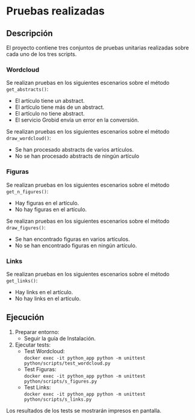 # Pruebas realizadas

## Descripción

El proyecto contiene tres conjuntos de pruebas unitarias realizadas sobre cada uno de los tres scripts.

### Wordcloud

Se realizan pruebas en los siguientes escenarios sobre el método `get_abstracts()`:
- El artículo tiene un abstract.
- El artículo tiene más de un abstract.
- El artículo no tiene abstract.
- El servicio Grobid envía un error en la conversión.

Se realizan pruebas en los siguientes escenarios sobre el método `draw_wordcloud()`:
- Se han procesado abstracts de varios artículos.
- No se han procesado abstracts de ningún artículo


### Figuras
Se realizan pruebas en los siguientes escenarios sobre el método `get_n_figures()`:
- Hay figuras en el artículo.
- No hay figuras en el artículo.

Se realizan pruebas en los siguientes escenarios sobre el método `draw_figures()`:
- Se han encontrado figuras en varios artículos.
- No se han encontrado figuras en ningún artículo.


### Links
Se realizan pruebas en los siguientes escenarios sobre el método `get_links()`:
- Hay links en el artículo.
- No hay links en el artículo.

## Ejecución

1. Preparar entorno:
    - Seguir la guía de Instalación.
2. Ejecutar tests:  
    - Test Wordcloud:  
```docker exec -it python_app python -m unittest python/scripts/test_wordcloud.py```
    - Test Figuras:  
```docker exec -it python_app python -m unittest python/scripts/s_figures.py```
    - Test Links:  
```docker exec -it python_app python -m unittest python/scripts/s_links.py```

Los resultados de los tests se mostrarán impresos en pantalla.